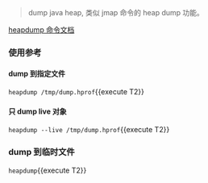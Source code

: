> dump java heap, 类似 jmap 命令的 heap dump 功能。

[heapdump 命令文档](https://arthas.aliyun.com/doc/heapdump.html)

### 使用参考

#### dump 到指定文件

`heapdump /tmp/dump.hprof`{{execute T2}}

#### 只 dump live 对象

`heapdump --live /tmp/dump.hprof`{{execute T2}}

### dump 到临时文件

`heapdump`{{execute T2}}
